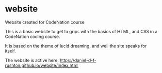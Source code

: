 # website
Website created for CodeNation course

This is a basic website to get to grips with the basics of HTML, and CSS in a CodeNation coding course.

It is based on the theme of lucid dreaming, and well the site speaks for itself.

The website is active here:
https://daniel-d-f-rushton.github.io/website/index.html
